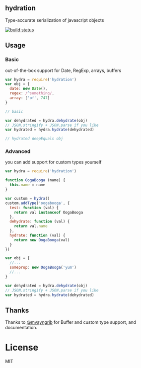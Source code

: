 hydration
---------

Type-accurate serialization of javascript objects

[![build status](https://secure.travis-ci.org/carlos8f/hydration.png)](http://travis-ci.org/carlos8f/hydration)

## Usage

### Basic

out-of-the-box support for Date, RegExp, arrays, buffers

```js
var hydra = require('hydration')
var obj = {
  date: new Date(),
  regex: /^something/,
  array: ['of', 747]
}

// basic

var dehydrated = hydra.dehydrate(obj)
// JSON.stringify + JSON.parse if you like
var hydrated = hydra.hydrate(dehydrated)

// hydrated deepEquals obj
```

### Advanced

you can add support for custom types yourself

```js
var hydra = require('hydration')

function OogaBooga (name) {
  this.name = name
}

var custom = hydra()
custom.addType('oogabooga', {
  test: function (val) {
    return val instanceof OogaBooga
  },
  dehydrate: function (val) {
    return val.name
  },
  hydrate: function (val) {
    return new OogaBooga(val)
  }
})

var obj = {
  //...
  someprop: new OogaBooga('yum')
  //...
}

var dehydrated = hydra.dehydrate(obj)
// JSON.stringify + JSON.parse if you like
var hydrated = hydra.hydrate(dehydrated)
```

## Thanks

Thanks to [@mvayngrib](https://github.com/mvayngrib) for Buffer and custom type support, and documentation.

License
=======

MIT
